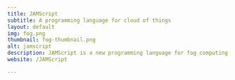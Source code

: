 ```yaml
---
title: JAMScript
subtitle: A programming language for cloud of things
layout: default
img: fog.png
thumbnail: fog-thumbnail.png
alt: jamscript
description: JAMScript is a new programming language for fog computing. We are able to leverage the benefits of being able to combine C and JavaScript into one seamless networked program. 
website: /JAMScript

---
```


